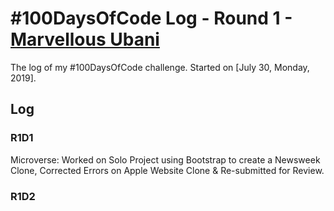 # #100DaysOfCode Log - Round 1 - [Marvellous Ubani](https://github.com/MarvellousUbani)

The log of my #100DaysOfCode challenge. Started on [July 30, Monday, 2019].

## Log

### R1D1 
Microverse: Worked on Solo Project using Bootstrap to create a Newsweek Clone, Corrected Errors on Apple Website Clone & Re-submitted for Review.

### R1D2
